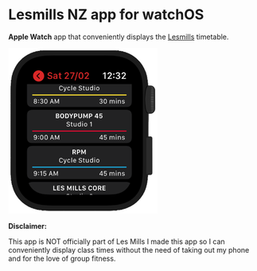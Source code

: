# Lesmills NZ app for watchOS

**Apple Watch** app that conveniently displays the <a href="https://www.lesmills.co.nz/timetable">Lesmills</a> timetable.

<img src="screenshot.png" width="300" title="screenshot">

**Disclaimer:**

This app is NOT officially part of Les Mills I made this app so I can conveniently display class times without the need of taking out my phone and for the love of group fitness.

